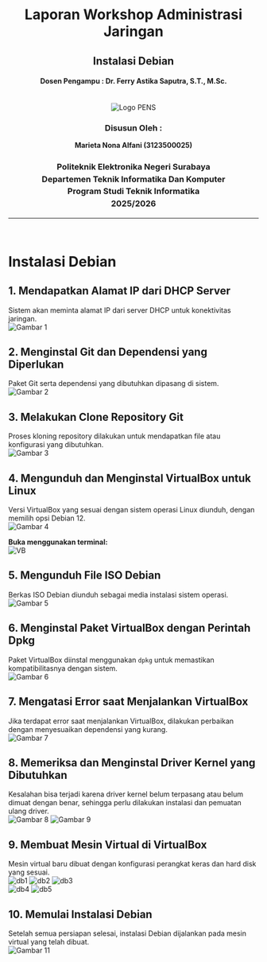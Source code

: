 <div align="center">
    <h1 style="text-align: center;font-weight: bold">Laporan Workshop Administrasi Jaringan<br></h1>
    <h2 style="text-align: center;">Instalasi Debian <br></h2>
    <h4 style="text-align: center;">Dosen Pengampu : Dr. Ferry Astika Saputra, S.T., M.Sc.</h4>
</div>
<br />
<div align="center">
    <img src="assets/Logo_PENS.png" alt="Logo PENS">
    <h3 style="text-align: center;">Disusun Oleh :</h3>
    <p style="text-align: center;">
        <strong>Marieta Nona Alfani (3123500025)</strong>
    </p>
    <h3 style="text-align: center;line-height: 1.5">Politeknik Elektronika Negeri Surabaya<br>Departemen Teknik Informatika Dan Komputer<br>Program Studi Teknik Informatika<br>2025/2026</h3>
    <hr>
</div>
<br>

# **Instalasi Debian**

## **1. Mendapatkan Alamat IP dari DHCP Server**  
Sistem akan meminta alamat IP dari server DHCP untuk konektivitas jaringan.  
 <img src="assets/1.jpeg" alt="Gambar 1">

## **2. Menginstal Git dan Dependensi yang Diperlukan**  
Paket Git serta dependensi yang dibutuhkan dipasang di sistem.  
 <img src="assets/2.jpeg" alt="Gambar 2">

## **3. Melakukan Clone Repository Git**  
Proses kloning repository dilakukan untuk mendapatkan file atau konfigurasi yang dibutuhkan.  
 <img src="assets/3.jpeg" alt="Gambar 3">

## **4. Mengunduh dan Menginstal VirtualBox untuk Linux**  
Versi VirtualBox yang sesuai dengan sistem operasi Linux diunduh, dengan memilih opsi Debian 12.  
 <img src="assets/4.jpeg" alt="Gambar 4">

**Buka menggunakan terminal:**  
 <img src="assets/vb.jpeg" alt="VB">

## **5. Mengunduh File ISO Debian**  
Berkas ISO Debian diunduh sebagai media instalasi sistem operasi.  
 <img src="assets/5.jpeg" alt="Gambar 5">

## **6. Menginstal Paket VirtualBox dengan Perintah Dpkg**  
Paket VirtualBox diinstal menggunakan `dpkg` untuk memastikan kompatibilitasnya dengan sistem.  
 <img src="assets/6.jpeg" alt="Gambar 6">

## **7. Mengatasi Error saat Menjalankan VirtualBox**  
Jika terdapat error saat menjalankan VirtualBox, dilakukan perbaikan dengan menyesuaikan dependensi yang kurang.  
 <img src="assets/7.jpg" alt="Gambar 7">

## **8. Memeriksa dan Menginstal Driver Kernel yang Dibutuhkan**  
   Kesalahan bisa terjadi karena driver kernel belum terpasang atau belum dimuat dengan benar, sehingga perlu dilakukan instalasi dan pemuatan ulang driver.  
    <img src="assets/8.jpeg" alt="Gambar 8"> 
   <img src="assets/9.jpeg" alt="Gambar 9">

## **9. Membuat Mesin Virtual di VirtualBox**  
   Mesin virtual baru dibuat dengan konfigurasi perangkat keras dan hard disk yang sesuai.  
    <img src="assets/db1.png" alt="db1"> 
   <img src="assets/db2.png" alt="db2"> 
   <img src="assets/db3.png" alt="db3">  
  <img src="assets/db4.png" alt="db4"> 
  <img src="assets/db5.png" alt="db5"> 

## **10. Memulai Instalasi Debian**
Setelah semua persiapan selesai, instalasi Debian dijalankan pada mesin virtual yang telah dibuat.  
 <img src="assets/11.jpg" alt="Gambar 11">   
